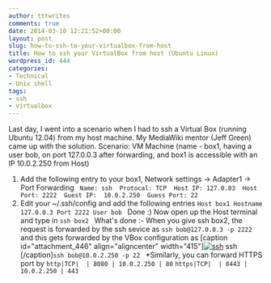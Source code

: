 ```yaml
---
author: tttwrites
comments: true
date: 2014-03-10 12:21:52+00:00
layout: post
slug: how-to-ssh-to-your-virtualbox-from-host
title: How to ssh your VirtualBox from host (Ubuntu Linux)
wordpress_id: 444
categories:
- Technical
- Unix shell
tags:
- ssh
- virtualbox
---
```


Last day, I went into a scenario when I had to ssh a Virtual Box (running Ubuntu 12.04) from my host machine. My MediaWiki mentor (Jeff Green) came up with the solution.
Scenario: VM Machine (name - box1, having a user bob, on port 127.0.0.3 after forwarding, and box1 is accessible with an IP 10.0.2.250 from Host)
1) Add the following entry to your box1, Network settings -> Adapter1 -> Port Forwarding 
` 
Name: ssh 
Protocal: TCP 
Host IP: 127.0.03 
Host Port: 2222 
Guest IP:  10.0.2.250 
Guess Port: 22
`
2) Edit your ~/.ssh/config and add the following entries 
`Host box1
Hostname 127.0.0.3
Port 2222
User bob
`
Done :) Now open up the Host terminal and type in 
`ssh box2 ` 
What's done :- When you give ssh box2, the request is forwarded by the ssh sevice as 
` ssh bob@127.0.0.3 -p 2222 `
 and this gets forwarded by the VBox configuration as
[caption id="attachment_446" align="aligncenter" width="415"][![ssh ](http://tttwrites.files.wordpress.com/2014/03/ssh-tunnel14.jpg)](http://tttwrites.files.wordpress.com/2014/03/ssh-tunnel14.jpg) ssh [/caption]`ssh bob@10.0.2.250 -p 22 `
*Similarly, you can forward HTTPS port by
`http|TCP|  | 8080 | 10.0.2.250 | 80`
`https|TCP|  | 8443 | 10.0.2.250 | 443 `
